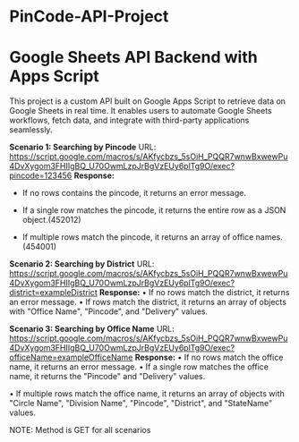 # PinCode-API-Project
# Google Sheets API Backend with Apps Script
This project is a custom API built on Google Apps Script to retrieve data on Google Sheets in real time. It enables users to automate Google Sheets workflows, fetch data, and integrate with third-party applications seamlessly.

**Scenario 1: Searching by Pincode**
URL: https://script.google.com/macros/s/AKfycbzs_5sOiH_PQQR7wnwBxwewPu4DvXygom3FHIIgBQ_U70OwmLzpJrBgVzEUy6plTg9O/exec?pincode=123456
**Response:**
+	If no rows contains the pincode, it returns an error message.
+	If a single row matches the pincode, it returns the entire row as a JSON object.(452012)
 
+	If multiple rows match the pincode, it returns an array of office names. (454001)

**Scenario 2: Searching by District**
URL: https://script.google.com/macros/s/AKfycbzs_5sOiH_PQQR7wnwBxwewPu4DvXygom3FHIIgBQ_U70OwmLzpJrBgVzEUy6plTg9O/exec?district=exampleDistrict
**Response:**
•	If no rows match the district, it returns an error message.
•	If rows match the district, it returns an array of objects with "Office Name", "Pincode", and "Delivery" values.


**Scenario 3: Searching by Office Name**
URL: https://script.google.com/macros/s/AKfycbzs_5sOiH_PQQR7wnwBxwewPu4DvXygom3FHIIgBQ_U70OwmLzpJrBgVzEUy6plTg9O/exec?officeName=exampleOfficeName
**Response:**
•	If no rows match the office name, it returns an error message.
•	If a single row matches the office name, it returns the "Pincode" and "Delivery" values. 

 
•	If multiple rows match the office name, it returns an array of objects with "Circle Name", "Division Name", "Pincode", "District", and "StateName" values.
 

NOTE: Method is GET for all scenarios
